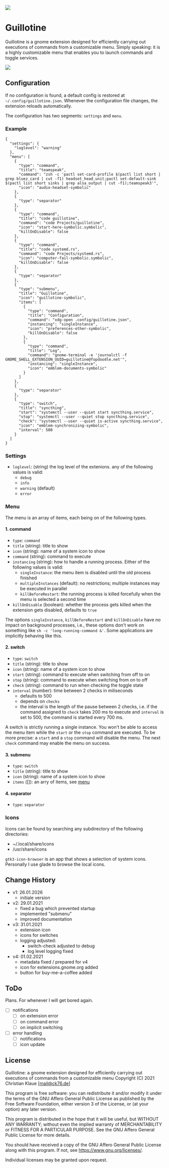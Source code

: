 [![](https://img.shields.io/badge/buy%20me%20a%20coffee-or%20else%20I%20sing-53a0d0?style=flat&logo=Buy-Me-A-Coffee)](https://www.buymeacoffee.com/ente)

# Guillotine

Guillotine is a gnome extension designed for efficiently carrying out executions of commands from a customizable menu. Simply speaking: it is a highly customizable menu that enables you to launch commands and toggle services.

![](example.png)

## Configuration

If no configuration is found, a default config is restored at `~/.config/guillotine.json`. Whenever the configuration file changes, the extension reloads automatically.

The configuration has two segments: `settings` and `menu`.

### Example

```
{
  "settings": {
    "loglevel": "warning"
  },
  "menu": [
    {
      "type": "command",
      "title": "teamspeak",
      "command": "zsh -c 'pactl set-card-profile $(pactl list short | grep bluez_card | cut -f1) headset_head_unit;pactl set-default-sink $(pactl list short sinks | grep alsa_output | cut -f1);teamspeak3'",
      "icon": "audio-headset-symbolic"
    },
    {
      "type": "separator"
    },
    {
      "type": "command",
      "title": "code guillotine",
      "command": "code Projects/guillotine",
      "icon": "start-here-symbolic.symbolic",
      "killOnDisable": false
    },
    {
      "type": "command",
      "title": "code systemd.rs",
      "command": "code Projects/systemd.rs",
      "icon": "computer-fail-symbolic.symbolic",
      "killOnDisable": false
    },
    {
      "type": "separator"
    },
    {
      "type": "submenu",
      "title": "Guillotine",
      "icon": "guillotine-symbolic",
      "items": [
        {
          "type": "command",
          "title": "Configuration",
          "command": "xdg-open .config/guillotine.json",
          "instancing": "singleInstance",
          "icon": "preferences-other-symbolic",
          "killOnDisable": false
        },
        {
          "type": "command",
          "title": "Log",
          "command": "gnome-terminal -e 'journalctl -f GNOME_SHELL_EXTENSION_UUID=guillotine@fopdoodle.net'",
          "instancing": "singleInstance",
          "icon": "emblem-documents-symbolic"
        }
      ]
    },
    {
      "type": "separator"
    },
    {
      "type": "switch",
      "title": "syncthing",
      "start": "systemctl --user --quiet start syncthing.service",
      "stop": "systemctl --user --quiet stop syncthing.service",
      "check": "systemctl --user --quiet is-active syncthing.service",
      "icon": "emblem-synchronizing-symbolic",
      "interval": 500
    }
  ]
}
```

### Settings

- `loglevel`: (string) the log level of the extenions. any of the following values is valid:
  - `debug`
  - `info`
  - `warning` (default)
  - `error`

### Menu

The menu is an array of items, each being on of the following types.

#### 1. command

- `type`: `command`
- `title` (string): title to show
- `icon` (string): name of a system icon to show
- `command` (string): command to execute
- `instancing` (string): how to handle a running process. Either of the following values is valid:
  - `singleInstance`: the menu item is disabled until the old process finished
  - `multipleInstances` (default): no restrictions; multiple instances may be executed in parallel
  - `killBeforeRestart`: the running process is killed forcefully when the menu is selected a second time
- `killOnDisable` (boolean): whether the process gets killed when the extension gets disabled, defaults to `true`

The options `singleInstance`, `killBeforeRestart` and `killOnDisable` have no impact on background processes, i.e., these options don't work on something like `sh -c 'long-running-command &'`. Some applications are implicitly behaving like this.

#### 2. switch

- `type`: `switch`
- `title` (string): title to show
- `icon` (string): name of a system icon to show
- `start` (string): command to execute when switching from off to on
- `stop` (string): command to execute when switching from on to off
- `check` (string): command to run when checking the toggle state
- `interval` (number): time between 2 checks in miliseconds
  - defaults to 500
  - depends on `checks`
  - the interval is the length of the pause between 2 checks, i.e. if the command assigned to `check` takes 200 ms to execute and `interval` is set to 500, the command is started every 700 ms.

A switch is strictly running a single instance. You won't be able to access the menu item while the `start` or the `stop` command are executed. To be more precise: a `start` and a `stop` command will disable the menu. The next `check` command may enable the menu on success.

#### 3. submenu

- `type`: `switch`
- `title` (string): title to show
- `icon` (string): name of a system icon to show
- `items` ([]): an arry of items, see [menu](###menu)

#### 4. separator

- `type`: `separator`

### Icons

Icons can be found by searching any subdirectory of the following directories:

- ~/.local/share/icons
- /usr/share/icons

`gtk3-icon-browser` is an app that shows a selection of system icons. Personally I use glade to browse the local icons.

## Change History

- v1: 26.01.2026
  - initiale version
- v2: 29.01.2021
  - fixed a bug which prevented startup
  - implemented "submenu"
  - improved documentation
- v3: 31.01.2021
  - extension icon
  - icons for switches
  - logging adjusted: 
    - switch-check adjusted to debug
    - log level logging fixed
- v4: 01.02.2021
  - metadata fixed / prepared for v4
  - icon for extensions.gnome.org added
  - button for buy-me-a-coffee added

## ToDo

Plans. For whenever I will get bored again.

- [ ] notifications
  - [ ] on extension error
  - [ ] on command error
  - [ ] on implicit switching
- [ ] error handling
  - [ ] notifications
  - [ ] icon update

## License

Guillotine: a gnome extension designed for efficiently carrying out executions of commands from a customizable menu
Copyright (C) 2021 Christian Klaue [mail@ck76.de]

This program is free software: you can redistribute it and/or modify
it under the terms of the GNU Affero General Public License as published by
the Free Software Foundation, either version 3 of the License, or
(at your option) any later version.

This program is distributed in the hope that it will be useful,
but WITHOUT ANY WARRANTY; without even the implied warranty of
MERCHANTABILITY or FITNESS FOR A PARTICULAR PURPOSE.  See the
GNU Affero General Public License for more details.

You should have received a copy of the GNU Affero General Public License
along with this program.  If not, see <https://www.gnu.org/licenses/>.

Individual licenses may be granted upon request.
